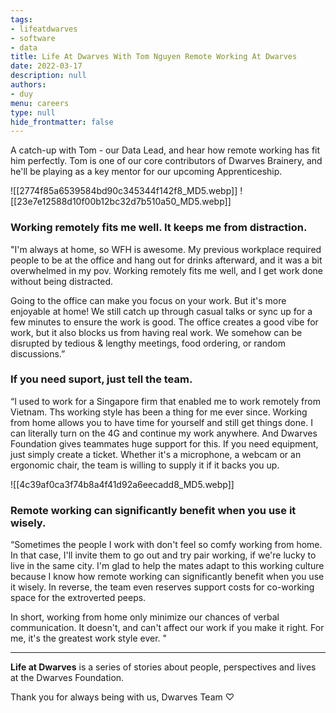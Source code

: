 ```yaml
---
tags: 
- lifeatdwarves
- software
- data
title: Life At Dwarves With Tom Nguyen Remote Working At Dwarves
date: 2022-03-17
description: null
authors: 
- duy
menu: careers
type: null
hide_frontmatter: false
---
```

A catch-up with Tom - our Data Lead, and hear how remote working has fit him perfectly. Tom is one of our core contributors of Dwarves Brainery, and he'll be playing as a key mentor for our upcoming Apprenticeship.

![[2774f85a6539584bd90c345344f142f8_MD5.webp]]
![[23e7e12588d10f00b12bc32d7b510a50_MD5.webp]]

### Working remotely fits me well. It keeps me from distraction.
"I'm always at home, so WFH is awesome. My previous workplace required people to be at the office and hang out for drinks afterward, and it was a bit overwhelmed in my pov. Working remotely fits me well, and I get work done without being distracted.

Going to the office can make you focus on your work. But it's more enjoyable at home! We still catch up through casual talks or sync up for a few minutes to ensure the work is good. The office creates a good vibe for work, but it also blocks us from having real work. We somehow can be disrupted by tedious & lengthy meetings, food ordering, or random discussions.”

### If you need suport, just tell the team.
“I used to work for a Singapore firm that enabled me to work remotely from Vietnam. Ths working style has been a thing for me ever since. Working from home allows you to have time for yourself and still get things done. I can literally turn on the 4G and continue my work anywhere. And Dwarves Foundation gives teammates huge support for this. If you need equipment, just simply create a ticket. Whether it's a microphone, a webcam or an ergonomic chair, the team is willing to supply it if it backs you up.

![[4c39af0ca3f74b8a4f41d92a6eecadd8_MD5.webp]]

### Remote working can significantly benefit when you use it wisely.
“Sometimes the people I work with don't feel so comfy working from home. In that case, I'll invite them to go out and try pair working, if we're lucky to live in the same city. I'm glad to help the mates adapt to this working culture because I know how remote working can significantly benefit when you use it wisely. In reverse, the team even reserves support costs for co-working space for the extroverted peeps.

In short, working from home only minimize our chances of verbal communication. It doesn't, and can't affect our work if you make it right. For me, it's the greatest work style ever. "

---
**Life at Dwarves** is a series of stories about people, perspectives and lives at the Dwarves Foundation.

Thank you for always being with us,
Dwarves Team ♡